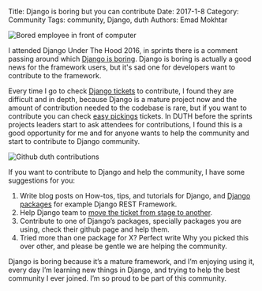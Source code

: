 Title: Django is boring but you can contribute
Date: 2017-1-8
Category: Community
Tags: community, Django, duth
Authors: Emad Mokhtar

![Bored employee in front of computer](http://blog.inf.ed.ac.uk/sapm/files/2014/03/boredom.jpg)

I attended Django Under The Hood 2016, in sprints there is a comment passing around which [Django is boring](https://www.caktusgroup.com/blog/2016/12/14/django-boring-or-why-tech-startups-should-use-django/). Django is boring is actually a good news for the framework users, but it's sad one for developers want to contribute to the framework.

Every time I go to check [Django tickets](https://code.djangoproject.com/) to contribute, I found they are difficult and in depth, because Django is a mature project now and the amount of contribution needed to the codebase is rare, but if you want to contribute you can check [easy pickings](https://code.djangoproject.com/query?status=!closed&easy=1) tickets. In DUTH before the sprints projects leaders start to ask attendees for contributions, I found this is a good opportunity for me and for anyone wants to help the community and start to contribute to Django community.

![Github duth contributions]({static}/images/duth-contribution.png)

If you want to contribute to Django and help the community, I have some suggestions for you:

1. Write blog posts on How-tos, tips, and tutorials for Django, and [Django packages](https://djangopackages.org/) for example Django REST Framework.
2. Help Django team to [move the ticket from stage to another](https://docs.djangoproject.com/en/1.10/internals/contributing/triaging-tickets/#triage-workflow).
3. Contribute to one of Django’s packages, specially packages you are using, check their github page and help them.
4. Tried more than one package for X? Perfect write Why you picked this over other, and please be gentle we are helping the community.

Django is boring because it’s a mature framework, and I’m enjoying using it, every day I’m learning new things in Django, and trying to help the best community I ever joined. I’m so proud to be part of this community.
